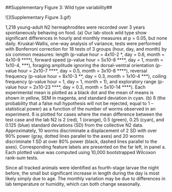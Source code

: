 ##Supplementary Figure 3: Wild type variability##

![](Supplementary Figure 3.gif)

1,218 young-adult N2 hermaphrodites were recorded over 3 years spontaneously behaving on food. (a) Our lab-stock wild type show significant differences in hourly and monthly measures at p = 0.05, but none daily. Kruskal-Wallis, one-way analysis of variance, tests were performed with Bonferroni correction for 18 tests of 3 groups (hour, day, and month) by six common measures: length (p-value hour = 4x10-2 *, day = 0.6, month = 4x10-9 ****), forward speed (p-value hour = 5x10-8 ****, day = 1, month = 1x10-4, ***), foraging amplitude ignoring the dorsal-ventral orientation (p-value hour = 2x10-7 ****, day = 0.5, month = 3x10-8 ****), reversal frequency (p-value hour = 8x10-3 **, day = 0.3, month = 1x10-4 ***), coiling frequency (p-value hour = 1, day = 1, month = 1), and exploratory range (p-value hour = 2x10-23 ****, day = 0.3, month = 5x10-14 ****). Each experimental mean is plotted as a black dot and the mean of means is shown in yellow, SEM in magenta, and standard deviation in cyan. (b) ß (the probability that a false null hypothesis will not be rejected, equal to 1 – statistical power) as a function of the number of worms observed in an experiment. ß is plotted for cases where the mean difference between the test case and the lab N2 is 2 (red), 1 (orange), 0.5 (green), 0.25 (cyan), and 0.125 (blue) standard deviations (SD) from the collective N2 data. Approximately, 10 worms discriminate a displacement of 2 SD with over 90% power (gray, dotted lines parallel to the axes) and 20 worms discriminate 1 SD at over 80% power (black, dashed lines parallel to the axes). Corresponding feature labels are presented on the far left, in panel a.  Each plotted value was computed using 10,000 bootstrapped Wilcoxon rank-sum tests. 

Since all tracked animals were identified as fourth-stage larvae the night before, the small but significant increase in length during the day is most likely simply due to age. The monthly variation may be due to differences in lab temperature or humidity, which can both change seasonally. 
